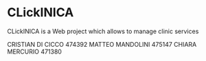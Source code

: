 # CLickINICA
CLickINICA is a Web project which allows to manage clinic services


CRISTIAN DI CICCO 474392
MATTEO MANDOLINI  475147
CHIARA MERCURIO   471380
